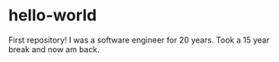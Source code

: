 # hello-world
First repository!
I was a software engineer for 20 years. Took a 15 year break and now am back.

